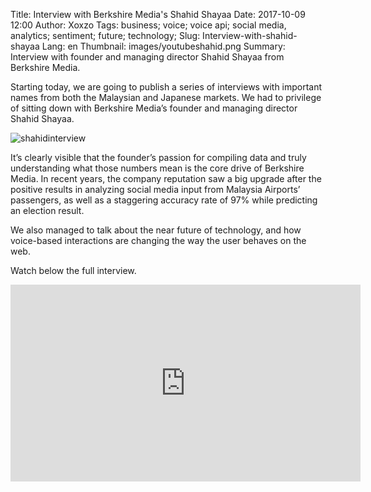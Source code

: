 Title: Interview with Berkshire Media's Shahid Shayaa
Date: 2017-10-09 12:00
Author: Xoxzo
Tags: business; voice; voice api; social media, analytics; sentiment; future; technology; 
Slug: Interview-with-shahid-shayaa
Lang: en
Thumbnail: images/youtubeshahid.png
Summary: Interview with founder and managing director Shahid Shayaa from Berkshire Media. 

Starting today, we are going to publish a series of interviews with important names from both the Malaysian and Japanese markets.
We had to privilege of sitting down with Berkshire Media’s founder and managing director Shahid Shayaa.

![shahidinterview](/images/youtubeshahid.png)

It’s clearly visible that the founder’s passion for compiling data and truly understanding what those numbers mean is the core drive of Berkshire Media. In recent years, the company reputation saw a big upgrade after the positive results in analyzing social media input from Malaysia Airports’ passengers, as well as a staggering accuracy rate of 97% while predicting an election result.

We also managed to talk about the near future of technology, and how voice-based interactions are changing the way the user behaves on the 
web.

Watch below the full interview.

<iframe width="560" height="315" src="https://www.youtube.com/embed/PilzBg1r0OE" frameborder="0" allowfullscreen></iframe>
